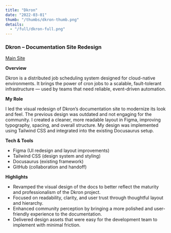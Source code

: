 ```yaml
---
title: "Dkron"
date: "2022-03-01"
thumb: "/thumbs/dkron-thumb.png"
details:
  - "/full/dkron-full.png"
---
```


### Dkron – Documentation Site Redesign

[Main Site](https://dkron.io/)

**Overview**

Dkron is a distributed job scheduling system designed for cloud-native environments. It brings the power of cron jobs to a scalable, fault-tolerant infrastructure — used by teams that need reliable, event-driven automation.

**My Role**

I led the visual redesign of Dkron’s documentation site to modernize its look and feel. The previous design was outdated and not engaging for the community. I created a cleaner, more readable layout in Figma, improving typography, spacing, and overall structure. My design was implemented using Tailwind CSS and integrated into the existing Docusaurus setup.

**Tech & Tools**

- Figma (UI redesign and layout improvements)
- Tailwind CSS (design system and styling)
- Docusaurus (existing framework)
- GitHub (collaboration and handoff)

**Highlights**

- Revamped the visual design of the docs to better reflect the maturity and professionalism of the Dkron project.
- Focused on readability, clarity, and user trust through thoughtful layout and hierarchy.
- Enhanced community perception by bringing a more polished and user-friendly experience to the documentation.
- Delivered design assets that were easy for the development team to implement with minimal friction.
